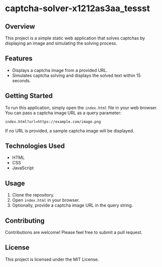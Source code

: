 # captcha-solver-x1212as3aa_tessst

## Overview
This project is a simple static web application that solves captchas by displaying an image and simulating the solving process.

## Features
- Displays a captcha image from a provided URL.
- Simulates captcha solving and displays the solved text within 15 seconds.

## Getting Started
To run this application, simply open the `index.html` file in your web browser. You can pass a captcha image URL as a query parameter:

```
index.html?url=https://example.com/image.png
```

If no URL is provided, a sample captcha image will be displayed.

## Technologies Used
- HTML
- CSS
- JavaScript

## Usage
1. Clone the repository.
2. Open `index.html` in your browser.
3. Optionally, provide a captcha image URL in the query string.

## Contributing
Contributions are welcome! Please feel free to submit a pull request.

## License
This project is licensed under the MIT License.